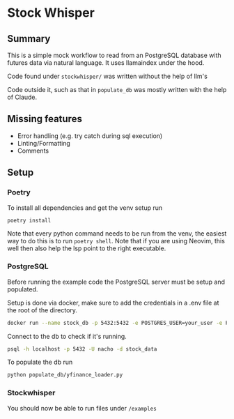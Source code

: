 # Stock Whisper

## Summary

This is a simple mock workflow to read from an PostgreSQL database with futures data via natural language.
It uses llamaindex under the hood.

Code found under `stockwhisper/` was written without the help of llm's

Code outside it, such as that in `populate_db` was mostly written with the help of Claude.

## Missing features

- Error handling (e.g. try catch during sql execution)
- Linting/Formatting
- Comments

## Setup

### Poetry

To install all dependencies and get the venv setup run

```bash
poetry install
```

Note that every python command needs to be run from the venv, the easiest way to do this is to run ```poetry shell```. Note that if you are using Neovim, this well then also help the lsp point to the right executable.


### PostgreSQL

Before running the example code the PostgreSQL server must be setup and populated.

Setup is done via docker, make sure to add the credentials in a .env file at the root of the directory.

```bash
docker run --name stock_db -p 5432:5432 -e POSTGRES_USER=your_user -e POSTGRES_PASSWORD=your_password -e POSTGRES_DB=stock_data -v pgdata:/var/lib/postgresql/data -d postgres:latest
```

Connect to the db to check if it's running.

```bash
psql -h localhost -p 5432 -U nacho -d stock_data
```

To populate the db run 

```bash
python populate_db/yfinance_loader.py
```

### Stockwhisper

You should now be able to run files under ```/examples```
